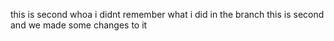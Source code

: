 this is second whoa i didnt remember what i did in the branch 
this is second and we made some changes to it
